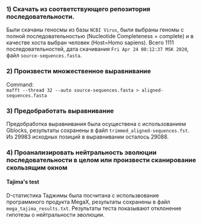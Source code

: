 ### 1) Скачать из соответствующего репозитория последовательности. 

Были скачаны геносмы из базы `NCBI Virus`, были выбраны геномы с полной последовательностью (Nucleotide Completeness = complete) и в качестве хоста выбран человек (Host=Homo sapiens).
Всего 1111 последовательностей, дата скачивания `Fri Apr 24 00:12:37 MSK 2020`, файл `source-sequences.fasta`.

### 2) Произвести множественное выравнивание

Command:  
`mafft --thread 32 --auto source-sequences.fasta > aligned-sequences.fasta`

### 3) Предобработать выравнивание

Предобработка выравнивания была осуществена с использованием Gblocks, результаты сохранены в файл `trimmed_aligned-sequences.fst`.
Из $29983$ исходных позиций в выравнивании осталось $29088$.

### 4) Проанализировать нейтральность эволюции последовательности в целом или произвести сканирование скользящим окном

#### Tajima's test
D-статистика Таджимы была посчитана с использвование программного продукта MegaX, результаты сохранены в файл `mega_tajima_results.txt`.
Результаты теста показывают отклонение гипотезы о нейтральности эволюции.
